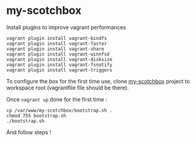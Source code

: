 # my-scotchbox
Install plugins to improve vagrant performances

    vagrant plugin install vagrant-bindfs
    vagrant plugin install vagrant-faster
    vagrant plugin install vagrant-share
    vagrant plugin install vagrant-winnfsd
    vagrant plugin install vagrant-disksize
    vagrant plugin install vagrant-fsnotify
    vagrant plugin install vagrant-triggers

To configure the box for the first time use, clone [my-scotchbox](https://github.com/welcominh/my-scotchbox) project to workspace root (vagrantfile file should be there).

Once `vagrant up` done for the first time :

    cp /var/www/my-scotchbox/bootstrap.sh .
    chmod 755 bootstrap.sh
    ./bootstrap.sh

And follow steps !
